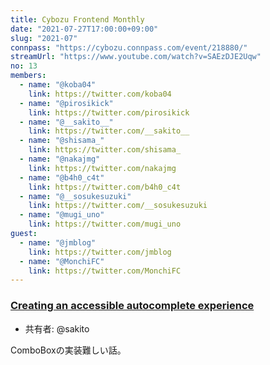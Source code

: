 ```yaml
---
title: Cybozu Frontend Monthly
date: "2021-07-27T17:00:00+09:00"
slug: "2021-07"
connpass: "https://cybozu.connpass.com/event/218880/"
streamUrl: "https://www.youtube.com/watch?v=SAEzDJE2Uqw"
no: 13
members:
  - name: "@koba04"
    link: https://twitter.com/koba04
  - name: "@pirosikick"
    link: https://twitter.com/pirosikick
  - name: "@__sakito__"
    link: https://twitter.com/__sakito__
  - name: "@shisama_"
    link: https://twitter.com/shisama_
  - name: "@nakajmg"
    link: https://twitter.com/nakajmg
  - name: "@b4h0_c4t"
    link: https://twitter.com/b4h0_c4t
  - name: "@__sosukesuzuki"
    link: https://twitter.com/__sosukesuzuki
  - name: "@mugi_uno"
    link: https://twitter.com/mugi_uno
guest:
  - name: "@jmblog"
    link: https://twitter.com/jmblog
  - name: "@MonchiFC"
    link: https://twitter.com/MonchiFC
---
```


### [Creating an accessible autocomplete experience](https://react-spectrum.adobe.com/blog/building-a-combobox.html)

- 共有者: @sakito

ComboBoxの実装難しい話。

